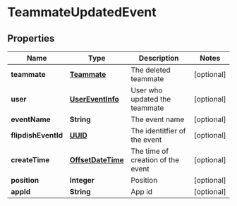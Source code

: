 
# TeammateUpdatedEvent

## Properties
Name | Type | Description | Notes
------------ | ------------- | ------------- | -------------
**teammate** | [**Teammate**](Teammate.md) | The deleted teammate |  [optional]
**user** | [**UserEventInfo**](UserEventInfo.md) | User who updated the teammate |  [optional]
**eventName** | **String** | The event name |  [optional]
**flipdishEventId** | [**UUID**](UUID.md) | The identitfier of the event |  [optional]
**createTime** | [**OffsetDateTime**](OffsetDateTime.md) | The time of creation of the event |  [optional]
**position** | **Integer** | Position |  [optional]
**appId** | **String** | App id |  [optional]



